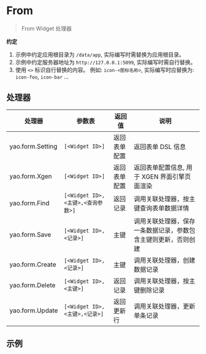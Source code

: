 # From

<blockquote>
  <p>From Widget 处理器</p>
</blockquote>

**约定**

1. 示例中约定应用根目录为 `/data/app`, 实际编写时需替换为应用根目录。
2. 示例中约定服务器地址为 `http://127.0.0.1:5099`, 实际编写时需自行替换。
3. 使用 `<>` 标识自行替换的内容。 例如: `icon-<图标名称>`, 实际编写时应替换为: `icon-foo`, `icon-bar` ...

## 处理器

| 处理器           | 参数表                             | 返回值       | 说明                                                           |
| ---------------- | ---------------------------------- | ------------ | -------------------------------------------------------------- |
| yao.form.Setting | `[<Widget ID>]`                    | 返回表单配置 | 返回表单 DSL 信息                                              |
| yao.form.Xgen    | `[<Widget ID>]`                    | 返回表单配置 | 返回表单配置信息, 用于 XGEN 界面引擎页面渲染                   |
| yao.form.Find    | `[<Widget ID>, <主键>,<查询参数>]` | 返回记录     | 调用关联处理器，按主键查询表单数据详情                         |
| yao.form.Save    | `[<Widget ID>, <记录>]`            | 主键         | 调用关联处理器，保存一条数据记录，参数包含主键则更新，否则创建 |
| yao.form.Create  | `[<Widget ID>, <记录>]`            | 主键         | 调用关联处理器，创建数据记录                                   |
| yao.form.Delete  | `[<Widget ID>, <主键>]`            | 返回记录     | 调用关联处理器，按主键删除记录                                 |
| yao.form.Update  | `[<Widget ID>, <主键>,<记录>]`     | 返回更新行   | 调用关联处理器，更新单条记录                                   |

## 示例
